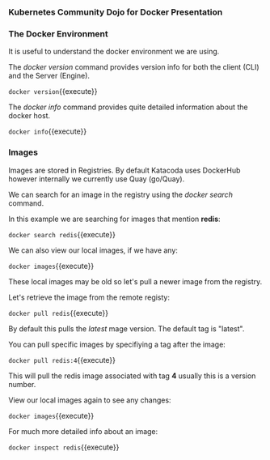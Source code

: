 ### Kubernetes Community Dojo for Docker Presentation
  
 
### The Docker Environment

It is useful to understand the docker environment we are using.

The _docker version_ command provides version info for both the client (CLI) and the Server (Engine).

`docker version`{{execute}}

The _docker info_ command provides quite detailed information about the docker host.

`docker info`{{execute}}

### Images

Images are stored in Registries. By default Katacoda uses DockerHub however internally we currently use Quay (go/Quay).

We can search for an image in the registry using the _docker search_ command.

In this example we are searching for images that mention **redis**:

`docker search redis`{{execute}} 

We can also view our local images, if we have any:

`docker images`{{execute}}

These local images may be old so let's pull a newer image from the registry.

Let's retrieve the image from the remote registy:

`docker pull redis`{{execute}}

By default this pulls the _latest_ mage version. The default tag is "latest". 

You can pull specific images by specifiying a tag after the image:

`docker pull redis:4`{{execute}}

This will pull the redis image associated with tag **4** usually this is a version number.

View our local images again to see any changes:

`docker images`{{execute}}

For much more detailed info about an image:

`docker inspect redis`{{execute}}
